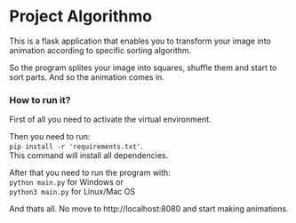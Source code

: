 # Project Algorithmo
This is a flask application that enables you to transform your image into animation according to specific sorting algorithm.

So the program splites your image into squares, shuffle them and start to sort parts. And so the animation comes in.

### How to run it?
First of all you need to activate the virtual environment.

Then you need to run:  
`pip install -r 'requirements.txt'`.  
This command will install all dependencies. 

After that you need to run the program with:  
`python main.py` for Windows or  
`python3 main.py` for Linux/Mac OS  
  
And thats all. No move to http://localhost:8080 and start making animations.
